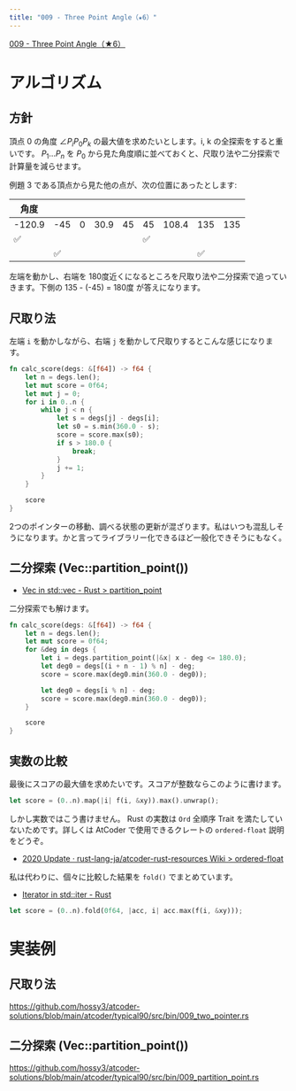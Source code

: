 ```yaml
---
title: "009 - Three Point Angle（★6）"
---
```


[009 \- Three Point Angle（★6）](https://atcoder.jp/contests/typical90/tasks/typical90_i)

# アルゴリズム

## 方針

頂点 0 の角度 $\angle{P_iP_0P_k}$ の最大値を求めたいとします。i, k の全探索をすると重いです。 $P_1 ... P_n$ を $P_0$ から見た角度順に並べておくと、尺取り法や二分探索で計算量を減らせます。

例題 3 である頂点から見た他の点が、次の位置にあったとします:

|角度|||||||||
|---|---|---|---|---|---|---|---|---|
|-120.9|-45|0|30.9|45|45|108.4|135|135|
|✅|||||✅||||
||✅||||||✅||

左端を動かし、右端を 180度近くになるところを尺取り法や二分探索で追っていきます。下側の 135 - (-45) = 180度 が答えになります。

## 尺取り法

左端 `i` を動かしながら、右端 `j` を動かして尺取りするとこんな感じになります。

```rust
fn calc_score(degs: &[f64]) -> f64 {
    let n = degs.len();
    let mut score = 0f64;
    let mut j = 0;
    for i in 0..n {
        while j < n {
            let s = degs[j] - degs[i];
            let s0 = s.min(360.0 - s);
            score = score.max(s0);
            if s > 180.0 {
                break;
            }
            j += 1;
        }
    }

    score
}
```

2つのポインターの移動、調べる状態の更新が混ざります。私はいつも混乱しそうになります。かと言ってライブラリー化できるほど一般化できそうにもなく。

## 二分探索 (Vec::partition_point())

* [Vec in std::vec \- Rust > partition_point](https://doc.rust-lang.org/std/vec/struct.Vec.html#method.partition_point)

二分探索でも解けます。

```rust
fn calc_score(degs: &[f64]) -> f64 {
    let n = degs.len();
    let mut score = 0f64;
    for &deg in degs {
        let i = degs.partition_point(|&x| x - deg <= 180.0);
        let deg0 = degs[(i + n - 1) % n] - deg;
        score = score.max(deg0.min(360.0 - deg0));

        let deg0 = degs[i % n] - deg;
        score = score.max(deg0.min(360.0 - deg0));
    }

    score
}
```

## 実数の比較

最後にスコアの最大値を求めたいです。スコアが整数ならこのように書けます。

```rust
let score = (0..n).map(|i| f(i, &xy)).max().unwrap();
```

しかし実数ではこう書けません。 Rust の実数は `Ord` 全順序 Trait を満たしていないためです。詳しくは AtCoder で使用できるクレートの `ordered-float` 説明をどうぞ。

* [2020 Update · rust\-lang\-ja/atcoder\-rust\-resources Wiki > ordered-float](https://github.com/rust-lang-ja/atcoder-rust-resources/wiki/2020-Update#ordered-float)


私は代わりに、個々に比較した結果を `fold()` でまとめています。

* [Iterator in std::iter \- Rust](https://doc.rust-lang.org/std/iter/trait.Iterator.html#method.fold)


```rust
let score = (0..n).fold(0f64, |acc, i| acc.max(f(i, &xy)));
```

# 実装例

## 尺取り法
https://github.com/hossy3/atcoder-solutions/blob/main/atcoder/typical90/src/bin/009_two_pointer.rs

## 二分探索 (Vec::partition_point())
https://github.com/hossy3/atcoder-solutions/blob/main/atcoder/typical90/src/bin/009_partition_point.rs
